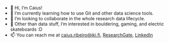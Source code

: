 - 👋 Hi, I’m Caius!
- 🌱 I’m currently learning how to use Git and other data science tools.
- 💞️ I’m looking to collaborate in the whole research data lifecycle.
- 👀 Other than data stuff, I’m interested in bouldering, gaming, and electric skateboards :D
- 📫 You can reach me at caius.ribeiro@iki.fi, [ResearchGate](https://www.researchgate.net/profile/Caius-Ribeiro-Kumara), [LinkedIn](https://www.linkedin.com/in/caius-tomas-ribeiro-kumara-486b67a3/)

<!---
c-riku/c-riku is a ✨ special ✨ repository because its `README.md` (this file) appears on your GitHub profile.
You can click the Preview link to take a look at your changes.
--->
